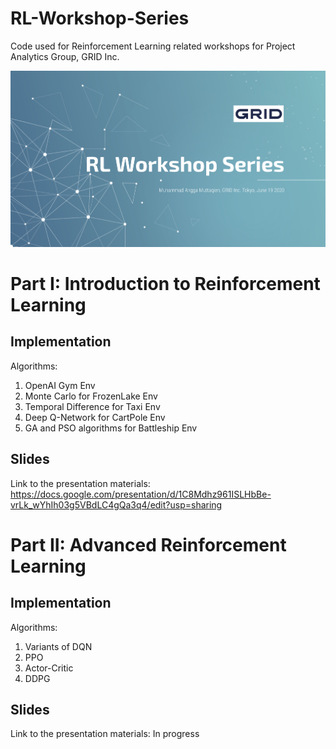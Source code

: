 # RL-Workshop-Series
Code used for Reinforcement Learning related workshops for Project Analytics Group, GRID Inc.

![](./cover.jpg)

# Part I: Introduction to Reinforcement Learning

## Implementation
Algorithms:
1. OpenAI Gym Env 
2. Monte Carlo for FrozenLake Env
3. Temporal Difference for Taxi Env
4. Deep Q-Network for CartPole Env
5. GA and PSO algorithms for Battleship Env

## Slides
Link to the presentation materials: https://docs.google.com/presentation/d/1C8Mdhz961ISLHbBe-vrLk_wYhIh03g5VBdLC4gQa3q4/edit?usp=sharing

# Part II: Advanced Reinforcement Learning

## Implementation
Algorithms:
1. Variants of DQN
2. PPO
3. Actor-Critic
4. DDPG

## Slides
Link to the presentation materials: In progress
